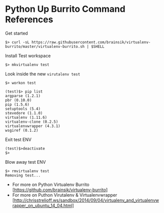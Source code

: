 # Python Up Burrito Command References

Get started

`$> curl -sL https://raw.githubusercontent.com/brainsik/virtualenv-burrito/master/virtualenv-burrito.sh | $SHELL`

Install Test workspace

`$> mkvirtualenv test`

Look inside the new `virutalenv test`

```shell
$> workon test

(test)$> pip list
argparse (1.2.1)
pbr (0.10.0)
pip (1.5.6)
setuptools (5.4)
stevedore (1.1.0)
virtualenv (1.11.6)
virtualenv-clone (0.2.5)
virtualenvwrapper (4.3.1)
wsgiref (0.1.2)
```

Exit test ENV

``` shell
(test)$>deactivate
$>
```

Blow away test ENV

```shell
$> rmvirtualenv test
Removing test...
```

* For more on Python Virtualenv Burrito [https://github.com/brainsik/virtualenv-burrito]
* For more on Puthon Virutalenv & Virtualenvwrapper [http://chrisstrelioff.ws/sandbox/2014/09/04/virtualenv_and_virtualenvwrapper_on_ubuntu_14_04.html]
